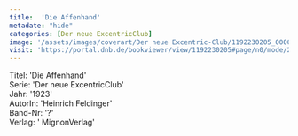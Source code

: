 ```yaml
---
title:  'Die Affenhand'
metadate: "hide"
categories: [Der neue ExcentricClub]
image: '/assets/images/coverart/Der neue Excentric-Club/1192230205_00000010.jpg'
visit: 'https://portal.dnb.de/bookviewer/view/1192230205#page/n0/mode/2up'
---
```

Titel: 'Die Affenhand' <br>
Serie: 'Der neue ExcentricClub' <br>
Jahr: '1923' <br>
AutorIn: 'Heinrich Feldinger' <br>
Band-Nr: '?' <br>
Verlag: ' MignonVerlag'